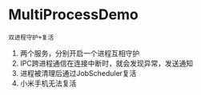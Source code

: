 # MultiProcessDemo
    双进程守护+复活    
    
1. 两个服务，分别开启一个进程互相守护
2. IPC跨进程通信在连接中断时，就会发现异常，发送通知
3. 进程被清理后通过JobScheduler复活
4. 小米手机无法复活

